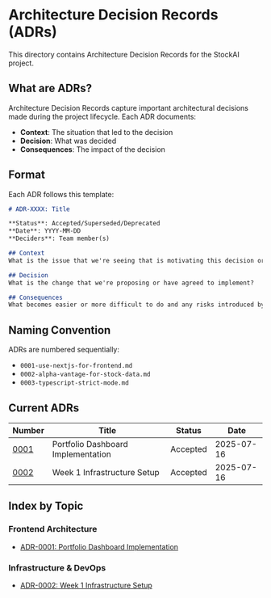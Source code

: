 # Architecture Decision Records (ADRs)

This directory contains Architecture Decision Records for the StockAI project.

## What are ADRs?

Architecture Decision Records capture important architectural decisions made during the project lifecycle. Each ADR documents:

- **Context**: The situation that led to the decision
- **Decision**: What was decided
- **Consequences**: The impact of the decision

## Format

Each ADR follows this template:

```markdown
# ADR-XXXX: Title

**Status**: Accepted/Superseded/Deprecated
**Date**: YYYY-MM-DD
**Deciders**: Team member(s)

## Context
What is the issue that we're seeing that is motivating this decision or change?

## Decision
What is the change that we're proposing or have agreed to implement?

## Consequences
What becomes easier or more difficult to do and any risks introduced by this change?
```

## Naming Convention

ADRs are numbered sequentially:
- `0001-use-nextjs-for-frontend.md`
- `0002-alpha-vantage-for-stock-data.md`
- `0003-typescript-strict-mode.md`

## Current ADRs

| Number | Title | Status | Date |
|--------|-------|---------|------|
| [0001](./0001-portfolio-dashboard-implementation.md) | Portfolio Dashboard Implementation | Accepted | 2025-07-16 |
| [0002](./0002-week1-infrastructure-decisions.md) | Week 1 Infrastructure Setup | Accepted | 2025-07-16 |

## Index by Topic

### Frontend Architecture
- [ADR-0001: Portfolio Dashboard Implementation](./0001-portfolio-dashboard-implementation.md)

### Infrastructure & DevOps  
- [ADR-0002: Week 1 Infrastructure Setup](./0002-week1-infrastructure-decisions.md)